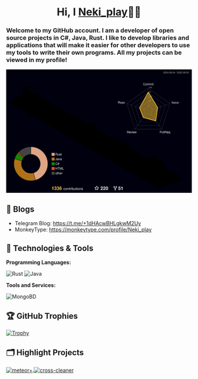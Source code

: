 <h1 align="center">Hi, I <a href="https://github.com/Nekiplay">Neki_play</a>👋🏻</h1>
<h3>Welcome to my GitHub account. I am a developer of open source projects in C#, Java, Rust. I like to develop libraries and applications that will make it easier for other developers to use my tools to write their own programs. All my projects can be viewed in my profile!</h3>

![Profile Stats](https://raw.githubusercontent.com/Nekiplay/Nekiplay/refs/heads/main/profile-3d-contrib/profile-night-rainbow.svg)


## 📝 Blogs

- Telegram Blog: https://t.me/+1dHAcwBHLgkwM2Uy
- MonkeyType: https://monkeytype.com/profile/Neki_play

## 🔧 Technologies & Tools

**Programming Languages:**

![Rust](https://img.shields.io/badge/Code-Rust-informational?style=flat&logo=rust&logoColor=white&color=6aa6f8)
![Java](https://img.shields.io/badge/Code-Java-informational?style=flat&logo=openjdk&logoColor=white&color=6aa6f8)

**Tools and Services:**

![MongoBD](https://img.shields.io/badge/DB-MongoBD-informational?style=flat&logo=mongodb&logoColor=white&color=6aa6f8)

## 🏆 GitHub Trophies

[![Trophy](https://github-profile-trophy.vercel.app/?username=Nekiplay&theme=nord&column=7)](https://github.com/Nekiplay/github-profile-trophy)

## 🗂️ Highlight Projects

<a href="https://github.com/MeteorClientPlus/MeteorPlus">
  <img align="center" src="https://github-readme-stats.vercel.app/api/pin/?username=MeteorClientPlus&repo=MeteorPlus&show_icons=true&line_height=27&title_color=6aa6f8&text_color=8a919a&icon_color=6aa6f8&bg_color=22272e" alt="meteor+" />
</a>

<a href="https://github.com/WinBooster/Cross-Cleaner">
  <img align="center" src="https://github-readme-stats.vercel.app/api/pin/?username=WinBooster&repo=Cross-Cleaner&show_icons=true&line_height=27&title_color=6aa6f8&text_color=8a919a&icon_color=6aa6f8&bg_color=22272e" alt="cross-cleaner" />
</a>
